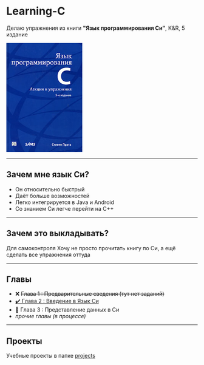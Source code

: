 # Learning-C

Делаю упражнения из книги **"Язык программирования Си"**, K&amp;R, 5 издание

![book](https://raw.githubusercontent.com/andybeardness/Learning-C/main/imgs/book.jpg)

----

## Зачем мне язык Си?

- Он относительно быстрый
- Даёт больше возможностей
- Легко интегрируется в Java и Android
- Со знанием Си легче перейти на C++

----

## Зачем это выкладывать?

Для самоконтроля
Хочу не просто прочитать книгу по Си, а ещё сделать все упражнения оттуда

----

## Главы

- ❌ ~~Глава 1 : Предварительные сведения (тут нет заданий)~~
- [✔️ Глава 2 : Введение в Язык Си](https://github.com/andybeardness/Learning-C/tree/main/chapter-2)
- 🔸 Глава 3 : Представление данных в Си
- _прочие главы (в процессе)_

----

## Проекты

Учебные проекты в папке [projects](https://github.com/andybeardness/Learning-C/tree/main/projects)